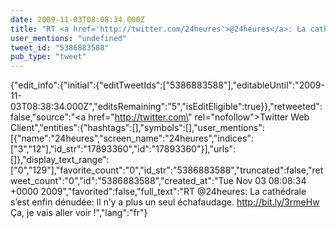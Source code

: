 ```yaml
---
date: 2009-11-03T08:08:34.000Z
title: "RT <a href='http://twitter.com/24heures'>@24heures</a>: La cathédrale s’est enfin dénudée: Il n’y a plus un seul échafaudage. http://bit.ly/3rmeHw Ça, je vais aller voir !″"
user_mentions: "undefined"
tweet_id: "5386883588"
pub_type: "tweet"
---
```

{"edit_info":{"initial":{"editTweetIds":["5386883588"],"editableUntil":"2009-11-03T08:38:34.000Z","editsRemaining":"5","isEditEligible":true}},"retweeted":false,"source":"<a href=\"http://twitter.com\" rel=\"nofollow\">Twitter Web Client</a>","entities":{"hashtags":[],"symbols":[],"user_mentions":[{"name":"24heures","screen_name":"24heures","indices":["3","12"],"id_str":"17893360","id":"17893360"}],"urls":[]},"display_text_range":["0","129"],"favorite_count":"0","id_str":"5386883588","truncated":false,"retweet_count":"0","id":"5386883588","created_at":"Tue Nov 03 08:08:34 +0000 2009","favorited":false,"full_text":"RT @24heures: La cathédrale s’est enfin dénudée: Il n’y a plus un seul échafaudage. http://bit.ly/3rmeHw Ça, je vais aller voir !","lang":"fr"}
